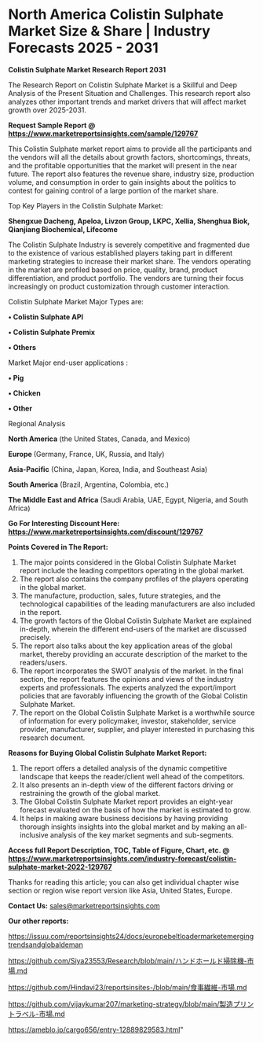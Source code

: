 # North America Colistin Sulphate Market Size & Share | Industry Forecasts 2025 - 2031

<strong>Colistin Sulphate Market Research Report 2031</strong>

The Research Report on Colistin Sulphate Market is a Skillful and Deep Analysis of the Present Situation and Challenges. This research report also analyzes other important trends and market drivers that will affect market growth over 2025-2031.

<strong>Request Sample Report @ <a href=https://www.marketreportsinsights.com/sample/129767>https://www.marketreportsinsights.com/sample/129767</a></strong>

This Colistin Sulphate market report aims to provide all the participants and the vendors will all the details about growth factors, shortcomings, threats, and the profitable opportunities that the market will present in the near future. The report also features the revenue share, industry size, production volume, and consumption in order to gain insights about the politics to contest for gaining control of a large portion of the market share.

Top Key Players in the Colistin Sulphate Market:

<strong>Shengxue Dacheng, Apeloa, Livzon Group, LKPC, Xellia, Shenghua Biok, Qianjiang Biochemical, Lifecome</strong>

The Colistin Sulphate Industry is severely competitive and fragmented due to the existence of various established players taking part in different marketing strategies to increase their market share. The vendors operating in the market are profiled based on price, quality, brand, product differentiation, and product portfolio. The vendors are turning their focus increasingly on product customization through customer interaction.

Colistin Sulphate Market Major Types are:

<strong>• Colistin Sulphate API

• Colistin Sulphate Premix

• Others</strong>

Market Major end-user applications :

<strong>• Pig

• Chicken

• Other</strong>

Regional Analysis

</u><strong><b>North America</b></strong> (the United States, Canada, and Mexico)

<strong><b>Europe </b></strong>(Germany, France, UK, Russia, and Italy)

<strong><b>Asia-Pacific</b></strong> (China, Japan, Korea, India, and Southeast Asia)

<strong><b>South America</b></strong> (Brazil, Argentina, Colombia, etc.)

<strong><b>The Middle East and Africa</b></strong> (Saudi Arabia, UAE, Egypt, Nigeria, and South Africa)

<strong>Go For Interesting Discount Here: <a href=https://www.marketreportsinsights.com/discount/129767>https://www.marketreportsinsights.com/discount/129767</a></strong>

<strong>Points Covered in The Report:</strong>
<ol>
  <li>The major points considered in the Global Colistin Sulphate Market report include the leading competitors operating in the global market.</li>
  <li>The report also contains the company profiles of the players operating in the global market.</li>
  <li>The manufacture, production, sales, future strategies, and the technological capabilities of the leading manufacturers are also included in the report.</li>
  <li>The growth factors of the Global Colistin Sulphate Market are explained in-depth, wherein the different end-users of the market are discussed precisely.</li>
  <li>The report also talks about the key application areas of the global market, thereby providing an accurate description of the market to the readers/users.</li>
  <li>The report incorporates the SWOT analysis of the market. In the final section, the report features the opinions and views of the industry experts and professionals. The experts analyzed the export/import policies that are favorably influencing the growth of the Global Colistin Sulphate Market.</li>
  <li>The report on the Global Colistin Sulphate Market is a worthwhile source of information for every policymaker, investor, stakeholder, service provider, manufacturer, supplier, and player interested in purchasing this research document.</li>
</ol>
<strong>Reasons for Buying Global Colistin Sulphate Market Report:</strong>

<ol>
  <li>The report offers a detailed analysis of the dynamic competitive landscape that keeps the reader/client well ahead of the competitors.</li>
  <li>It also presents an in-depth view of the different factors driving or restraining the growth of the global market.</li>
  <li>The Global Colistin Sulphate Market report provides an eight-year forecast evaluated on the basis of how the market is estimated to grow.</li>
  <li>It helps in making aware business decisions by having providing thorough insights insights into the global market and by making an all-inclusive analysis of the key market segments and sub-segments.</li>
</ol>
<strong>Access full Report Description, TOC, Table of Figure, Chart, etc. @ <a href=https://www.marketreportsinsights.com/industry-forecast/colistin-sulphate-market-2022-129767>https://www.marketreportsinsights.com/industry-forecast/colistin-sulphate-market-2022-129767</a></strong>


Thanks for reading this article; you can also get individual chapter wise section or region wise report version like Asia, United States, Europe.

<strong>Contact Us:</strong>
sales@marketreportsinsights.com

<strong>Our other reports:</strong>

<a href=https://issuu.com/reportsinsights24/docs/europebeltloadermarketemergingtrendsandglobaldeman>https://issuu.com/reportsinsights24/docs/europebeltloadermarketemergingtrendsandglobaldeman</a>

<a href=https://github.com/Siya23553/Research/blob/main/ハンドホールド掃除機-市場.md>https://github.com/Siya23553/Research/blob/main/ハンドホールド掃除機-市場.md</a>

<a href=https://github.com/Hindavi23/reportsinsites-/blob/main/食事繊維-市場.md>https://github.com/Hindavi23/reportsinsites-/blob/main/食事繊維-市場.md</a>

<a href=https://github.com/vijaykumar207/marketing-strategy/blob/main/製造プリントラベル-市場.md>https://github.com/vijaykumar207/marketing-strategy/blob/main/製造プリントラベル-市場.md</a>

<a href=https://ameblo.jp/cargo656/entry-12889829583.html>https://ameblo.jp/cargo656/entry-12889829583.html</a>"
